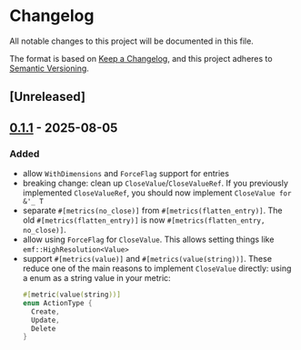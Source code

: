# Changelog

All notable changes to this project will be documented in this file.

The format is based on [Keep a Changelog](https://keepachangelog.com/en/1.0.0/),
and this project adheres to [Semantic Versioning](https://semver.org/spec/v2.0.0.html).

## [Unreleased]

## [0.1.1](https://github.com/awslabs/metrique/compare/metrique-writer-core-v0.1.0...metrique-writer-core-v0.1.1) - 2025-08-05

### Added

- allow `WithDimensions` and `ForceFlag` support for entries
- breaking change: clean up `CloseValue`/`CloseValueRef`. If you previously implemented `CloseValueRef`, you should now implement `CloseValue for &'_ T`
- separate `#[metrics(no_close)]` from `#[metrics(flatten_entry)]`.
  The old `#[metrics(flatten_entry)]` is now `#[metrics(flatten_entry, no_close)]`.
- allow using `ForceFlag` for `CloseValue`. This allows setting things like `emf::HighResolution<Value>`
- support `#[metrics(value)]` and `#[metrics(value(string))]`. These reduce one of the main reasons to implement `CloseValue` directly: using a enum as a string value in your metric:
    ```rust
    #[metric(value(string))]
    enum ActionType {
      Create,
      Update,
      Delete
    }
    ```
